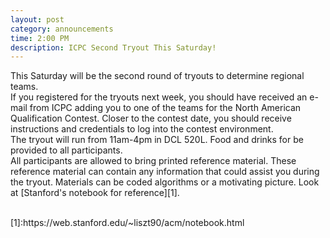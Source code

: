 ```yaml
---
layout: post
category: announcements
time: 2:00 PM
description: ICPC Second Tryout This Saturday!
---
```


This Saturday will be the second round of tryouts to determine regional teams.
<br>
If you registered for the tryouts next week, you should have received an e-mail from ICPC adding you to one of the teams for the North American Qualification Contest. Closer to the contest date, you should receive instructions and credentials to log into the contest environment.
<br>
The tryout will run from 11am-4pm in DCL 520L. Food and drinks for be provided to all 
participants. 
<br>
All participants are allowed to bring printed reference material. These reference material can contain any information that could assist you during the tryout. Materials can be coded algorithms or a motivating picture. Look at [Stanford's notebook for reference][1].

<br>
[1]:https://web.stanford.edu/~liszt90/acm/notebook.html